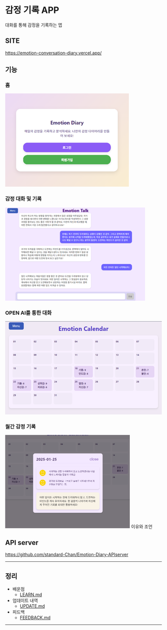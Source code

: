 # 감정 기록 APP
  대화를 통해 감정을 기록하는 앱

## SITE

https://emotion-conversation-diary.vercel.app/

  ## 기능
  ### 홈
  <img src="./public/img/home.png" alt="홈화면" height="300">

  ### 감정 대화 및 기록
  <img src="./public/img/talk.png" alt="감정 대화" height="300">

  ### OPEN AI를 통한 대화
  <img src="./public/img/calendar.png" alt="기록" height="300">

  ### 월간 감정 기록
  <img src="./public/img/detail.png" alt="기록" height="300">
  이유와 조언

## API server
https://github.com/standard-Chan/Emotion-Diary-APIserver

---

## 정리
- 배운점
  - [LEARN.md](./LEARN.md)
- 업데이트 내역
  - [UPDATE.md](./UPDATE.md)
- 피드백
  - [FEEDBACK.md](./FEEDBACK.md)

----
